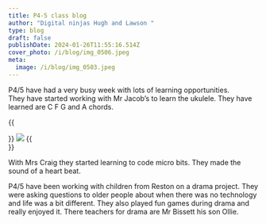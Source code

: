 ```yaml
---
title: P4-5 class blog
author: "Digital ninjas Hugh and Lawson "
type: blog
draft: false
publishDate: 2024-01-26T11:55:16.514Z
cover_photo: /i/blog/img_0506.jpeg
meta:
  image: /i/blog/img_0503.jpeg
---
```


P4/5 have had a very busy week with lots of learning opportunities. \
They have started working with Mr Jacob’s to learn the ukulele. They have learned are C F G and A chords.

{{<aside side="right">}}
![](/i/blog/img_0504.jpeg)
{{</aside>}}

With Mrs Craig they started learning to  code micro bits. They made the sound of a heart beat.

P4/5 have been working with children from Reston on a drama project. They were asking questions to older people about when there was no technology and life was a bit different. They also played fun games during drama and really enjoyed it. There teachers for drama are Mr Bissett his son Ollie. 
